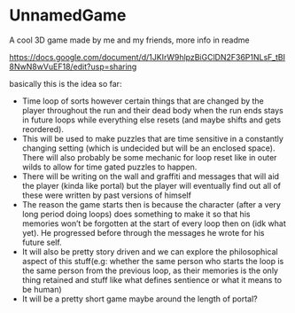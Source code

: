 # UnnamedGame
A cool 3D game made by me and my friends, more info in readme

https://docs.google.com/document/d/1JKIrW9hlpzBiGClDN2F36P1NLsF_tBI8NwN8wVuEF18/edit?usp=sharing

basically this is the idea so far:
- Time loop of sorts however certain things that are changed by the player throughout the run and their dead body when the run ends stays in future loops while everything else resets (and maybe shifts and gets reordered).
- This will be used to make puzzles that are time sensitive in a constantly changing setting (which is undecided but will be an enclosed space). There will also probably be some mechanic for loop reset like in outer wilds to allow for time gated puzzles to happen.
- There will be writing on the wall and graffiti and messages that will aid the player (kinda like portal) but the player will eventually find out all of these were written by past versions of himself
- The reason the game starts then is because the character (after a very long period doing loops) does something  to make it so that his memories won’t be forgotten at the start of every loop then on (idk what yet). He progressed before through the messages he wrote for his future self.
- It will also be pretty story driven and we can explore the philosophical aspect of this stuff(e.g: whether the same person who starts the loop is the same person from the previous loop, as their memories is the only thing retained and stuff like what defines sentience or what it means to be human)
- It will be a pretty short game maybe around the length of portal?
